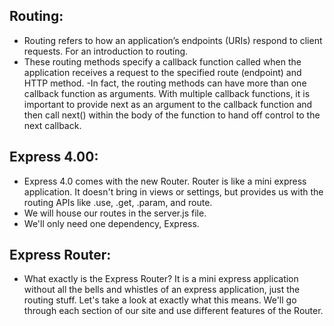 ## Routing:
- Routing refers to how an application’s endpoints (URIs) respond to client requests. For an introduction to routing.
- These routing methods specify a callback function called when the application receives a request to the specified route (endpoint) and HTTP method.
-In fact, the routing methods can have more than one callback function as arguments. With multiple callback functions, it is important to provide next as an argument to the callback function and then call next() within the body of the function to hand off control to the next callback.

## Express 4.00:
- Express 4.0 comes with the new Router. Router is like a mini express application. It doesn't bring in views or settings, but provides us with the routing APIs like .use, .get, .param, and route.
- We will house our routes in the server.js file.
- We'll only need one dependency, Express.

## Express Router:
- What exactly is the Express Router? It is a mini express application without all the bells and whistles of an express application, just the routing stuff. Let's take a look at exactly what this means. We'll go through each section of our site and use different features of the Router.
